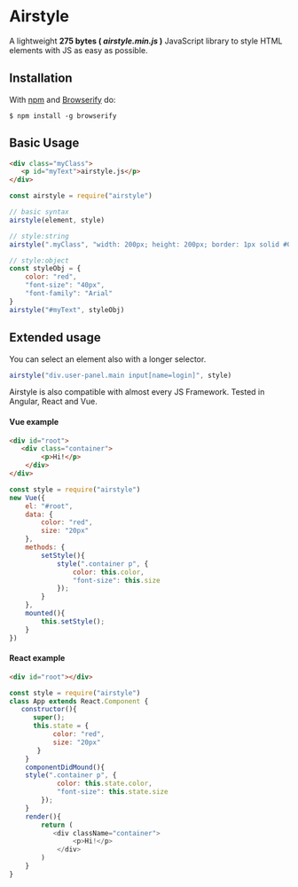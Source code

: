 # Airstyle

A lightweight **275 bytes ( _airstyle.min.js_ )** JavaScript library to style HTML elements with JS as easy as possible. 

## Installation

With [npm](https://www.npmjs.com/) and [Browserify](https://github.com/browserify/browserify) do:

```
$ npm install -g browserify
```
<!--
Alternatively install it via [unpkg](https://unpkg.com/#/)
```html
<script src="https://unpkg.com/airstyle"></script>
```
-->

## Basic Usage

```html
<div class="myClass">
   <p id="myText">airstyle.js</p>
</div>
```

```javascript
const airstyle = require("airstyle")

// basic syntax
airstyle(element, style)

// style:string
airstyle(".myClass", "width: 200px; height: 200px; border: 1px solid #000000")

// style:object
const styleObj = {
    color: "red",
    "font-size": "40px",
    "font-family": "Arial"
}
airstyle("#myText", styleObj)
```

## Extended usage

You can select an element also with a longer selector. 
```javascript
airstyle("div.user-panel.main input[name=login]", style)
```

Airstyle is also compatible with almost every JS Framework. Tested in Angular, React and Vue.


#### Vue example
```html
<div id="root">
   <div class="container">
    	<p>Hi!</p>
    </div>
</div>
```
```javascript
const style = require("airstyle")
new Vue({
    el: "#root",
    data: {
    	color: "red",
        size: "20px"
    },
    methods: {
    	setStyle(){
            style(".container p", {
            	color: this.color,
                "font-size": this.size
            });
        }
    },
    mounted(){
    	this.setStyle();
    }
})
```

#### React example
```html
<div id="root"></div>
```
```javascript
const style = require("airstyle")
class App extends React.Component {
   constructor(){
      super();
      this.state = {
           color: "red",
           size: "20px"
       }
    }
    componentDidMound(){
   	style(".container p", {
            color: this.state.color,
            "font-size": this.state.size
        });
    }
    render(){
    	return (
       	   <div className="container">
            	<p>Hi!</p>
            </div>
        )
    }
}
```

